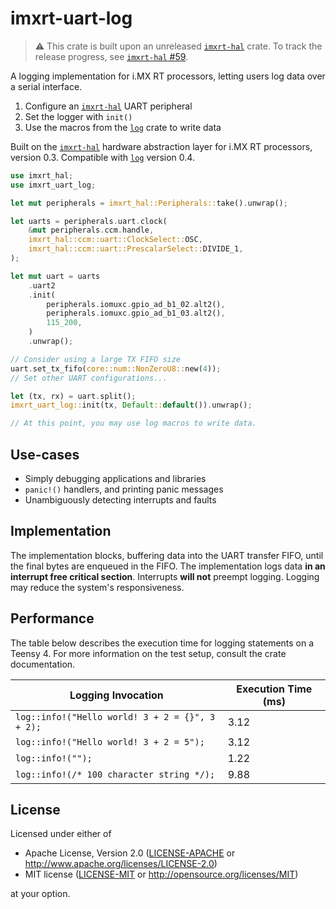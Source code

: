 # imxrt-uart-log

> :warning: This crate is built upon an unreleased [`imxrt-hal`] crate. To track the release progress, see [`imxrt-hal` #59](https://github.com/imxrt-rs/imxrt-rs/issues/59).

A logging implementation for i.MX RT processors, letting users log data over a serial interface.

1. Configure an [`imxrt-hal`] UART peripheral
2. Set the logger with `init()`
3. Use the macros from the [`log`] crate to write data

Built on the [`imxrt-hal`] hardware abstraction layer for i.MX RT processors, version 0.3. Compatible with [`log`] version 0.4.

[`imxrt-hal`]: https://crates.io/crates/imxrt-hal
[`log`]: https://crates.io/crates/log

```rust
use imxrt_hal;
use imxrt_uart_log;

let mut peripherals = imxrt_hal::Peripherals::take().unwrap();

let uarts = peripherals.uart.clock(
    &mut peripherals.ccm.handle,
    imxrt_hal::ccm::uart::ClockSelect::OSC,
    imxrt_hal::ccm::uart::PrescalarSelect::DIVIDE_1,
);

let mut uart = uarts
    .uart2
    .init(
        peripherals.iomuxc.gpio_ad_b1_02.alt2(),
        peripherals.iomuxc.gpio_ad_b1_03.alt2(),
        115_200,
    )
    .unwrap();

// Consider using a large TX FIFO size
uart.set_tx_fifo(core::num::NonZeroU8::new(4));
// Set other UART configurations...

let (tx, rx) = uart.split();
imxrt_uart_log::init(tx, Default::default()).unwrap();

// At this point, you may use log macros to write data.
```

## Use-cases

- Simply debugging applications and libraries
- `panic!()` handlers, and printing panic messages
- Unambiguously detecting interrupts and faults

## Implementation

The implementation blocks, buffering data into the UART transfer FIFO, until the final bytes are enqueued in the FIFO. The implementation logs data **in an interrupt free critical section**. Interrupts **will not** preempt logging. Logging may reduce the system's responsiveness.

## Performance

The table below describes the execution time for logging statements on a Teensy 4. For more information on the test setup, consult the crate documentation.

| Logging Invocation                                    | Execution Time (ms) |
| ----------------------------------------------------- | ------------------- |
| `log::info!("Hello world! 3 + 2 = {}", 3 + 2);`       | 3.12                |
| `log::info!("Hello world! 3 + 2 = 5");`               | 3.12                |
| `log::info!("");`                                     | 1.22                |
| `log::info!(/* 100 character string */);`             | 9.88                |

## License

Licensed under either of

- Apache License, Version 2.0 ([LICENSE-APACHE](LICENSE-APACHE) or
  http://www.apache.org/licenses/LICENSE-2.0)
- MIT license ([LICENSE-MIT](LICENSE-MIT) or http://opensource.org/licenses/MIT)

at your option.